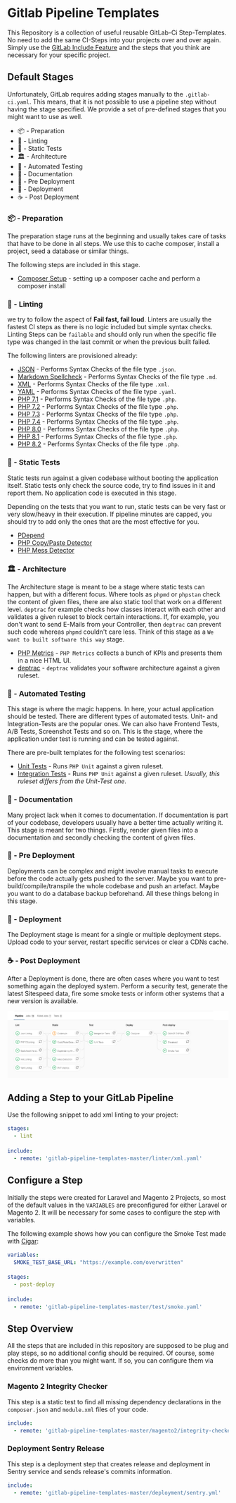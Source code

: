 # Gitlab Pipeline Templates

This Repository is a collection of useful reusable GitLab-Ci Step-Templates. No need to add the same CI-Steps into your 
projects over and over again. Simply use the 
[GitLab Include Feature](https://docs.gitlab.com/ee/ci/yaml/README.html#include) and the steps that you think are 
necessary for your specific project.

## Default Stages

Unfortunately, GitLab requires adding stages manually to the `.gitlab-ci.yaml`. This means, that it is not possible to 
use a pipeline step without having the stage specified. We provide a set of pre-defined stages that you might want to 
use as well.

- 📦 - Preparation
- 🌈 - Linting
- 🏰 - Static Tests
- 🏛 - Architecture
- 🦄 - Automated Testing
- 📄 - Documentation
- 🧱 - Pre Deployment
- 🚀 - Deployment
- ☕️ - Post Deployment

### 📦 - Preparation

The preparation stage runs at the beginning and usually takes care of tasks that have to be done in all steps. We use 
this to cache composer, install a project, seed a database or similar things.

The following steps are included in this stage.

- [Composer Setup](/preperation/composer.yml) - setting up a composer cache and perform a composer install

### 🌈 - Linting

we try to follow the aspect of **Fail fast, fail loud**. Linters are usually the fastest CI steps as there is no logic 
included but simple syntax checks. Linting Steps can be `failable` and should only run when the specific file type was
changed in the last commit or when the previous built failed.

The following linters are provisioned already:

- [JSON](/linter/json.yaml) - Performs Syntax Checks of the file type `.json`.
- [Markdown Spellcheck](/linter/markdown_spellcheck.yaml) - Performs Syntax Checks of the file type `.md`.
- [XML](/linter/xml.yaml) - Performs Syntax Checks of the file type `.xml`.
- [YAML](/linter/yaml.yaml) - Performs Syntax Checks of the file type `.yaml`.
- [PHP 7.1](/linter/php7.1.yaml) - Performs Syntax Checks of the file type `.php`.
- [PHP 7.2](/linter/php7.2.yaml) - Performs Syntax Checks of the file type `.php`.
- [PHP 7.3](/linter/php7.3.yaml) - Performs Syntax Checks of the file type `.php`.
- [PHP 7.4](/linter/php7.4.yaml) - Performs Syntax Checks of the file type `.php`.
- [PHP 8.0](/linter/php8.0.yaml) - Performs Syntax Checks of the file type `.php`.
- [PHP 8.1](/linter/php8.1.yaml) - Performs Syntax Checks of the file type `.php`.
- [PHP 8.2](/linter/php8.2.yaml) - Performs Syntax Checks of the file type `.php`.

### 🏰 - Static Tests

Static tests run against a given codebase without booting the application itself. Static tests only check the source 
code, try to find issues in it and report them. No application code is executed in this stage.

Depending on the tests that you want to run, static tests can be very fast or very slow/heavy in their execution. If
pipeline minutes are capped, you should try to add only the ones that are the most effective for you. 

- [PDepend](/static/pdepend.yaml)
- [PHP Copy/Paste Detector](/static/phpcpd.yaml)
- [PHP Mess Detector](/static/phpmd.yaml)

### 🏛 - Architecture

The Architecture stage is meant to be a stage where static tests can happen, but with a different focus. Where tools as
`phpmd` or `phpstan` check the content of given files, there are also static tool that work on a different level. 
`deptrac` for example checks how classes interact with each other and validates a given ruleset to block certain 
interactions. If, for example, you don't want to send E-Mails from your Controller, then `deptrac` can prevent such code
whereas `phpmd` couldn't care less. Think of this stage as a `We want to built software this way` stage.

- [PHP Metrics](/static/phpmetrics.yaml) - `PHP Metrics` collects a bunch of KPIs and presents them in a nice HTML UI.
- [deptrac](/architecture/deptrac.yaml) - `deptrac` validates your software architecture against a given ruleset.

### 🦄 - Automated Testing

This stage is where the magic happens. In here, your actual application should be tested. There are different types of 
automated tests. Unit- and Integration-Tests are the popular ones. We can also have Frontend Tests, A/B Tests, 
Screenshot Tests and so on. This is the stage, where the application under test is running and can be tested against.

There are pre-built templates for the following test scenarios:

- [Unit Tests]() - Runs `PHP Unit` against a given ruleset.
- [Integration Tests]() - Runs `PHP Unit` against a given ruleset. _Usually, this ruleset differs from the Unit-Test one._

### 📄 - Documentation

Many project lack when it comes to documentation. If documentation is part of your codebase, developers usually have a
better time actually writing it. This stage is meant for two things. Firstly, render given files into a documentation 
and secondly checking the content of given files. 

### 🧱 - Pre Deployment

Deployments can be complex and might involve manual tasks to execute before the code actually gets pushed to the server.
Maybe you want to pre-build/compile/transpile the whole codebase and push an artefact. Maybe you want to do a database
backup beforehand. All these things belong in this stage.

### 🚀 - Deployment

The Deployment stage is meant for a single or multiple deployment steps. Upload code to your server, restart specific
services or clear a CDNs cache.

### ☕️ - Post Deployment

After a Deployment is done, there are often cases where you want to test something again the deployed system. Perform a 
security test, generate the latest Sitespeed data, fire some smoke tests or inform other systems that a new version is 
available.

![Pipeline Preview](/assets/PipelinePreview.png)

## Adding a Step to your GitLab Pipeline

Use the following snippet to add xml linting to your project:

```yaml
stages:
  - lint

include:
  - remote: 'gitlab-pipeline-templates-master/linter/xml.yaml'
```

## Configure a Step

Initially the steps were created for Laravel and Magento 2 Projects, so most of the default values in the `VARIABLES` are preconfigured for either Laravel or Magento 2. 
It will be necessary for some cases to configure the step with variables. 

The following example shows how you can configure the Smoke Test made with [Cigar](https://github.com/Brunty/cigar): 

```yaml
variables:
  SMOKE_TEST_BASE_URL: "https://example.com/overwritten"

stages:
  - post-deploy

include:
  - remote: 'gitlab-pipeline-templates-master/test/smoke.yaml'
```
 
## Step Overview

All the steps that are included in this repository are supposed to be plug and play steps, so no additional config should be required. Of course, some checks do more than you might want. If so, you can configure them via environment variables. 

### Magento 2 Integrity Checker

This step is a static test to find all missing dependency declarations in the `composer.json` and `module.xml` files of your code.

```yaml
include:
  - remote: 'gitlab-pipeline-templates-master/magento2/integrity-checker.yml'
```

### Deployment Sentry Release

This step is a deployment step that creates release and deployment in Sentry service and sends release's commits information.

```yaml
include:
  - remote: 'gitlab-pipeline-templates-master/deployment/sentry.yml'
```

